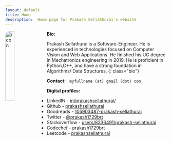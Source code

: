 ```yaml
---
layout: default
title: Home
description:  Home page for Prakash Sellathurai's website
---
```



<style>
    img.avatar {
        float:left;
        margin-right: 10px;
        width: 23.609%; 
        border-radius: 12px;
        border: 1px solid var(--tertiary);
        /* box-shadow: -7px -7px 14px #bebebe,
      7px 7px 14px #ffffff; */
    );
    }

    .bio {
        text-align: justify;
    }

</style>



<img class="avatar" alt="icon" src="{{'./assets/images/avatar.jpg' | relative_url}}" aria-label="avatar" />



**Bio:**

Prakash Sellathurai is a Software-Engineer. He is experienced in technologies focused on Computer Vision and Web Applications. He finished his UG degree in Mechatronics engineering in 2019. He is proficient in Python,C++, and have a strong foundation in Algorithms/ Data Structures.
{: class="bio"}

**Contact:**     &nbsp;   `myfullname (at) gmail (dot) com`

**Digital profiles:**

- LinkedIN - [in/prakashsellathurai/](https://www.linkedin.com/in/prakashsellathurai/) 
- Github - [prakashsellathurai](https://github.com/prakashsellathurai)  
- Goodreads - [105903487-prakash-sellathurai](https://www.goodreads.com/user/show/105903487-prakash-sellathurai) 
- Twitter - [@prakash1729brt]( https://twitter.com/prakash1729brt)       
- Stackoverflow - [users/8336491/prakash-sellathurai](https://stackoverflow.com/users/8336491/prakash-sellathurai) 
- Codechef - [prakash1729brt](https://www.codechef.com/users/prakash1729brt) 
- Leetcode - [prakashsellathurai](https://leetcode.com/prakashsellathurai/) 


